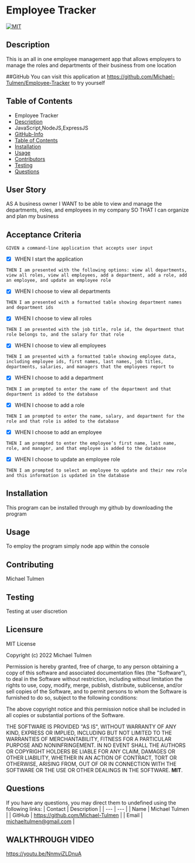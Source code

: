 # Employee Tracker

[![MIT](https://img.shields.io/badge/License-MIT-blue.svg)](https://opensource.org/licenses/MIT)

## Description

This is an all in one employee management app that allows employers to manage the roles and departments of their business from one location

##GitHub
You can visit this application at https://github.com/Michael-Tulmen/Employee-Tracker to try yourself

## Table of Contents

- Employee Tracker
- [Description](#description)
- JavaScript,NodeJS,ExpressJS
- [GitHub-Info](#github)
- [Table of Contents](#table-of-contents)
- [Installation](#installation)
- [Usage](#usage)
- [Contributors](#contributing)
- [Testing](#Testing)
- [Questions](#Questions)

## User Story

AS A business owner
I WANT to be able to view and manage the departments, roles, and employees in my company
SO THAT I can organize and plan my business

## Acceptance Criteria

```
GIVEN a command-line application that accepts user input
```

- [x] WHEN I start the application

```
THEN I am presented with the following options: view all departments, view all roles, view all employees, add a department, add a role, add an employee, and update an employee role
```

- [x] WHEN I choose to view all departments

```
THEN I am presented with a formatted table showing department names and department ids
```

- [x] WHEN I choose to view all roles

```
THEN I am presented with the job title, role id, the department that role belongs to, and the salary for that role
```

- [x] WHEN I choose to view all employees

```
THEN I am presented with a formatted table showing employee data, including employee ids, first names, last names, job titles, departments, salaries, and managers that the employees report to
```

- [x] WHEN I choose to add a department

```
THEN I am prompted to enter the name of the department and that department is added to the database
```

- [x] WHEN I choose to add a role

```
THEN I am prompted to enter the name, salary, and department for the role and that role is added to the database
```

- [x] WHEN I choose to add an employee

```
THEN I am prompted to enter the employee’s first name, last name, role, and manager, and that employee is added to the database
```

- [x] WHEN I choose to update an employee role

```
THEN I am prompted to select an employee to update and their new role and this information is updated in the database
```

## Installation

This program can be installed through my github by downloading the program

## Usage

To employ the program simply node app within the console

## Contributing

Michael Tulmen

## Testing

Testing at user discretion

## Licensure

MIT License

Copyright (c) 2022 Michael Tulmen

Permission is hereby granted, free of charge, to any person obtaining a copy
of this software and associated documentation files (the "Software"), to deal
in the Software without restriction, including without limitation the rights
to use, copy, modify, merge, publish, distribute, sublicense, and/or sell
copies of the Software, and to permit persons to whom the Software is
furnished to do so, subject to the following conditions:

The above copyright notice and this permission notice shall be included in all
copies or substantial portions of the Software.

THE SOFTWARE IS PROVIDED "AS IS", WITHOUT WARRANTY OF ANY KIND, EXPRESS OR
IMPLIED, INCLUDING BUT NOT LIMITED TO THE WARRANTIES OF MERCHANTABILITY,
FITNESS FOR A PARTICULAR PURPOSE AND NONINFRINGEMENT. IN NO EVENT SHALL THE
AUTHORS OR COPYRIGHT HOLDERS BE LIABLE FOR ANY CLAIM, DAMAGES OR OTHER
LIABILITY, WHETHER IN AN ACTION OF CONTRACT, TORT OR OTHERWISE, ARISING FROM,
OUT OF OR IN CONNECTION WITH THE SOFTWARE OR THE USE OR OTHER DEALINGS IN THE
SOFTWARE.
**MIT**.

## Questions

If you have any questions, you may direct them to undefined using the following links:
| Contact | Description |
| --- | --- |
| Name | Michael Tulmen |
| GitHub | https://github.com/Michael-Tulmen |
| Email | <michaeltulmen@gmail.com> |

## WALKTHROUGH VIDEO

https://youtu.be/NnmviZLDnuA
